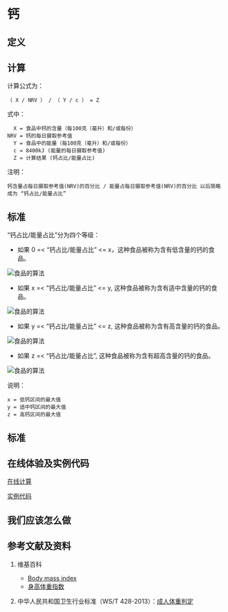 # 钙

## 定义

## 计算

计算公式为： 

	（ X / NRV ） / （ Y / c ） = Z

式中： 

	  X = 食品中钙的含量（每100克（毫升）和/或每份）	  
    NRV = 钙的每日摄取参考值
	  Y = 食品中的能量（每100克（毫升）和/或每份）
	  c = 8400kJ (能量的每日摄取参考值)
	  Z = 计算结果 (钙占比/能量占比)

注明：

	钙含量占每日摄取参考值(NRV)的百分比 / 能量占每日摄取参考值(NRV)的百分比 以后简略成为 “钙占比/能量占比”	

## 标准

“钙占比/能量占比”分为四个等级：

- 如果 0 =< “钙占比/能量占比” <= x，这种食品被称为含有低含量的钙的食品。

![食品的算法](/images/食品的分析算法/钙/食品的分析算法-算法-低钠区间.png)

- 如果 x =< “钙占比/能量占比” <= y, 这种食品被称为含有适中含量的钙的食品。

![食品的算法](/images/食品的分析算法/钙/食品的分析算法-算法-适中钠区间.png)

- 如果 y =< “钙占比/能量占比” <= z, 这种食品被称为含有高含量的钙的食品。

![食品的算法](/images/食品的分析算法/钙/食品的分析算法-算法-高钠区间.png)

- 如果 z =< “钙占比/能量占比”, 这种食品被称为含有超高含量的钙的食品。

![食品的算法](/images/食品的分析算法/钙/食品的分析算法-算法-超高钠区间.png)


说明：

	x = 低钙区间的最大值
	y = 适中钙区间的最大值
	z = 高钙区间的最大值


## 标准

## 在线体验及实例代码

[在线计算](https://jsfiddle.net/quanbinn/kha26xmo/)

[实例代码]()

## 我们应该怎么做

## 参考文献及资料

1. 维基百科
	- [Body mass index](https://en.wikipedia.org/wiki/Body_mass_index)
	- [身高体重指数](https://zh.wikipedia.org/wiki/%E8%BA%AB%E9%AB%98%E9%AB%94%E9%87%8D%E6%8C%87%E6%95%B8)

2. 中华人民共和国卫生行业标准（WS/T 428-2013）：[成人体重判定](http://www.moh.gov.cn/ewebeditor/uploadfile/2013/08/20130808135715967.pdf)


